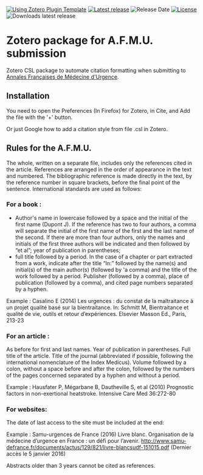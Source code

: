 [![Using Zotero Plugin Template](https://img.shields.io/badge/Using-Zotero%20Plugin%20Template-blue?style=flat-round&logo=github)](https://github.com/windingwind/zotero-plugin-template)
[![Latest release](https://img.shields.io/github/release/edlansiaux/AFMUzotero)](edlansiaux/AFMUzotero/releases)
![Release Date](https://img.shields.io/github/release-date/edlansiaux/AFMUzotero?color=9cf)
[![License](https://img.shields.io/github/license/edlansiaux/AFMUzotero)](https://github.com/edlansiaux/AFMUzotero/blob/master/LICENSE)
![Downloads latest release](https://img.shields.io/github/downloads/edlansiaux/AFMUzotero/latest/total?color=yellow)

# Zotero package for A.F.M.U. submission

Zotero CSL package to automate citation formatting when submitting to [Annales Françaises de Médecine d'Urgence](https://www.jle.com/fr/revues/fmu/revue.phtml).

## Installation
You need to open the Preferences (In Firefox) for Zotero, in Cite, and Add the file with the '+' button. 

Or just Google how to add a citation style from file .csl in Zotero.

## Rules for the A.F.M.U.
The whole, written on a separate file, includes only the references cited in the article. References are arranged in the order of appearance in the text and numbered. The bibliographic reference is made directly in the text, by the reference number in square brackets, before the final point of the sentence. International standards are used as follows:

### For a book :
- Author's name in lowercase followed by a space and the initial of the first name (Dupont J). If the reference has two to four authors, a comma will separate the initial of the first name of the first and the last name of the second. If there are more than four authors, only the names and initials of the first three authors will be indicated and then followed by “et al”;
year of publication in parentheses;
- full title followed by a period. In the case of a chapter or part extracted from a work, indicate after the title “In:” followed by the name(s) and initial(s) of the main author(s) (followed by 'a comma) and the title of the work followed by a period. Publisher (followed by a comma), place of publication (followed by a comma), and cited page numbers separated by a hyphen.

Example : Casalino E (2014) Les urgences : du constat de la maltraitance à un projet qualité basé sur la bientraitance. In: Schmitt M, Bientraitance et qualité de vie, outils et retour d’expériences. Elsevier Masson Ed., Paris, 213-23

### For an article :
As before for first and last names. Year of publication in parentheses. Full title of the article. Title of the journal (abbreviated if possible, following the international nomenclature of the Index Medicus). Volume followed by a colon, without a space before and after the colon, followed by the numbers of the pages concerned separated by a hyphen and without a period.

Example : Hausfater P, Mégarbane B, Dautheville S, et al (2010) Prognostic factors in non-exertional heatstroke. Intensive Care Med 36:272-80

### For websites:

The date of last access to the site must be included at the end:

Example : Samu-urgences de France (2016) Livre blanc. Organisation de la médecine d’urgence en France : un défi pour l’avenir. http://www.samu-defrance.fr/documents/actus/129/821/livre-blancsudf-151015.pdf (Dernier accès le 5 janvier 2016)

Abstracts older than 3 years cannot be cited as references.
